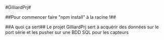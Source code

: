 #GilliardPrj#

##Pour commencer faire "npm install" à la racine !##

##A quoi ça sert##
Le projet GilliardPrj sert à acquérir des données sur le port série et les pusher sur une BDD SQL pour les capteurs
